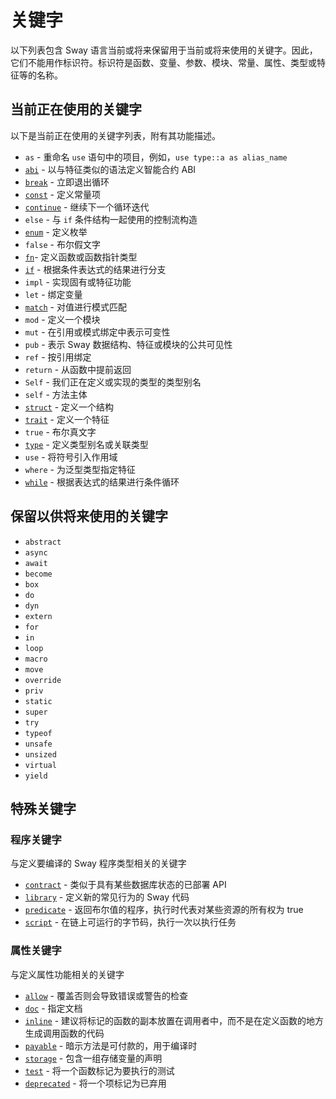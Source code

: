 # 关键字

以下列表包含 Sway 语言当前或将来保留用于当前或将来使用的关键字。因此，它们不能用作标识符。标识符是函数、变量、参数、模块、常量、属性、类型或特征等的名称。

## 当前正在使用的关键字

以下是当前正在使用的关键字列表，附有其功能描述。

- `as` - 重命名 `use` 语句中的项目，例如，`use type::a as alias_name`
- [`abi`](../sway-program-types/smart_contracts.md#the-abi-declaration) - 以与特征类似的语法定义智能合约 ABI
- [`break`](../basics/control_flow.md#break-and-continue) - 立即退出循环
- [`const`](../basics/constants.md) - 定义常量项
- [`continue`](../basics/control_flow.md#break-and-continue) - 继续下一个循环迭代
- `else` - 与 `if` 条件结构一起使用的控制流构造
- [`enum`](../basics/structs_tuples_and_enums.md#enums) - 定义枚举
- `false` - 布尔假文字
- [`fn`](../basics/functions.md)- 定义函数或函数指针类型
- [`if`](../basics/control_flow.md#if-expressions) - 根据条件表达式的结果进行分支
- `impl` - 实现固有或特征功能
- `let` - 绑定变量
- [`match`](../basics/control_flow.md#match-expressions) - 对值进行模式匹配
- `mod` - 定义一个模块
- `mut` - 在引用或模式绑定中表示可变性
- `pub` - 表示 Sway 数据结构、特征或模块的公共可见性
- `ref` - 按引用绑定
- `return` - 从函数中提前返回
- `Self` - 我们正在定义或实现的类型的类型别名
- `self` - 方法主体
- [`struct`](../basics/structs_tuples_and_enums.md#structs) - 定义一个结构
- [`trait`](../advanced/traits.md#declaring-a-trait) - 定义一个特征
- `true` - 布尔真文字
- [`type`](../advanced/advanced_types.md#creating-type-synonyms-with-type-aliases) - 定义类型别名或关联类型
- `use` - 将符号引入作用域
- `where` - 为泛型类型指定特征
- [`while`](../basics/control_flow.md#while) - 根据表达式的结果进行条件循环

## 保留以供将来使用的关键字

- `abstract`
- `async`
- `await`
- `become`
- `box`
- `do`
- `dyn`
- `extern`
- `for`
- `in`
- `loop`
- `macro`
- `move`
- `override`
- `priv`
- `static`
- `super`
- `try`
- `typeof`
- `unsafe`
- `unsized`
- `virtual`
- `yield`

## 特殊关键字

### 程序关键字

与定义要编译的 Sway 程序类型相关的关键字

- [`contract`](../sway-program-types/smart_contracts.md) - 类似于具有某些数据库状态的已部署 API
- [`library`](../sway-program-types/libraries.md) - 定义新的常见行为的 Sway 代码
- [`predicate`](../sway-program-types/predicates.md) - 返回布尔值的程序，执行时代表对某些资源的所有权为 true
- [`script`](../sway-program-types/scripts.md) - 在链上可运行的字节码，执行一次以执行任务

### 属性关键字

与定义属性功能相关的关键字

- [`allow`](./attributes.md#allow) - 覆盖否则会导致错误或警告的检查
- [`doc`](./attributes.md#doc) - 指定文档
- [`inline`](./attributes.md#inline) - 建议将标记的函数的副本放置在调用者中，而不是在定义函数的地方生成调用函数的代码
- [`payable`](./attributes.md#payable) - 暗示方法是可付款的，用于编译时
- [`storage`](./attributes.md#storage) - 包含一组存储变量的声明
- [`test`](./attributes.md#test) - 将一个函数标记为要执行的测试
- [`deprecated`](./attributes.md#deprecated) - 将一个项标记为已弃用
